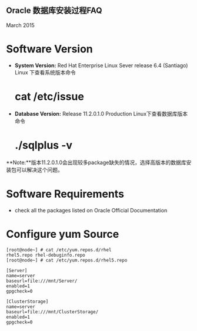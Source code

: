 Oracle 数据库安装过程FAQ
------------------------
March 2015

# Software Version
- **System Version:**
Red Hat Enterprise Linux Sever release 6.4 (Santiago)
Linux 下查看系统版本命令

    # cat /etc/issue

- **Database Version:**
Release 11.2.0.1.0 Production
Linux下查看数据库版本命令

    # ./sqlplus -v

**Note:**版本11.2.0.1.0会出现较多package缺失的情况，选择高版本的数据库安装包可以解决这个问题。

# Software Requirements
- check all the packages listed on Oracle Official Documentation

# Configure yum Source

    [root@node~] # cat /etc/yum.repos.d/rhel
    rhel5.repo rhel-debuginfo.repo
    [root@node~] # cat /etc/yum.repos.d/rhel5.repo

    [Server]
    name=server
    baseurl=file:///mnt/Server/
    enabled=1
    gpgcheck=0

    [ClusterStorage]
    name=server
    baseurl=file:///mnt/ClusterStorage/
    enabled=1
    gpgcheck=0
